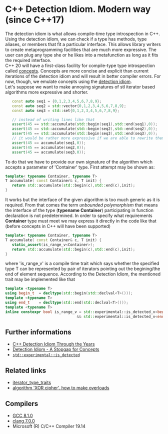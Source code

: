 # C++ Detection Idiom. Modern way (since C++17)
The detection idiom is what allows compile-time type introspection in C++. 
Using the detection idiom, we can check if a type has methods, type aliases, or members that fit a particular interface. 
This allows library writers to create metaprogramming facilities that are much more expressive. 
The user can plug any type she or he likes into a metafunction as long as it fits the required interface.  
C++ 20 will have a first-class facility for compile-type type introspection called [concepts](https://accu.org/index.php/journals/2157). 
Concepts are more concise and explicit than current iterations of the detection idiom and will result in better compiler errors. 
For now, though, we emulate concepts using the [detection idiom](https://blog.tartanllama.xyz/detection-idiom/).  
Let's suppose we want to make annoying signatures of stl iterator based algorithms more expressive and shorter.
```cpp
   const auto seq1 = {0,1,2,3,4,5,6,7,8,9};
   const auto seq2 = std::vector{0,1,2,3,4,5,6,7,8,9};
   const auto seq3 = std::set{0,1,2,3,4,5,6,7,8,9};

   // instead of writing lines like that
   assert(45 == std::accumulate(std::begin(seq1),std::end(seq1),0));
   assert(45 == std::accumulate(std::begin(seq2),std::end(seq2),0));
   assert(45 == std::accumulate(std::begin(seq3),std::end(seq3),0));
   // it would be rather more expressive if we are able to rewrite them like
   assert(45 == accumulate(seq1,0));
   assert(45 == accumulate(seq2,0));
   assert(45 == accumulate(seq3,0));
```
To do that we have to provide our own signature of the algorithm which accepts a parameter of 'Container' type. 
First attempt may be shown as:
```cpp
template< typename Container, typename T>
T accumulate( const Container& c, T init) {
   return std::accumulate(std::begin(c),std::end(c),init);
}
```
It works but the interface of the given algorithm is too much generic as it is required. 
From that comes the term _unbounded polymorphism_ that means the interface of the type (__typename Container__) participating in function declaration is not predetermined. 
In order to specify what requirements __Container__ type must meet we may express it directly in the code like that (before concepts in C++ will have been supported)
```cpp
template< typename Container, typename T>
T accumulate( const Container& c, T init) {
   static_assert(is_range_v<Container>);
   return std::accumulate(std::begin(c),std::end(c),init);
}
```
where 'is_range_v' is a compile time trait which says whether the specified type T can be represented by pair of iterators pointing out the begining/the end of element sequence. 
According to the Detection Idiom, the mentioned trait may be implemented like that
```cpp
template <typename T> 
using begin_t  = decltype(std::begin(std::declval<T>()));
template <typename T> 
using end_t    = decltype(std::end(std::declval<T>()));
template <typename T> 
inline constexpr bool is_range_v = std::experimental::is_detected_v<begin_t,T> 
                                && std::experimental::is_detected_v<end_t,T>;
```

## Further informations
* [C++ Detection Idiom Through the Years](https://people.eecs.berkeley.edu/~brock/blog/detection_idiom.php)
* [Detection Idiom - A Stopgap for Concepts](https://blog.tartanllama.xyz/detection-idiom/)
* [`std::experimental::is_detected`](https://en.cppreference.com/w/cpp/experimental/is_detected) 
## Related links
* [iterator_type_traits](https://github.com/nikolaAV/skeleton/tree/master/iterator_traits2)
* [algorithm 'XOR cipher'. how to make overloads](https://github.com/nikolaAV/skeleton/tree/master/algorithm/simple_xor)
## Compilers
* [GCC 8.1.0](https://wandbox.org/)
* [clang 7.0.0](https://wandbox.org/)
* Microsoft (R) C/C++ Compiler 19.14 
